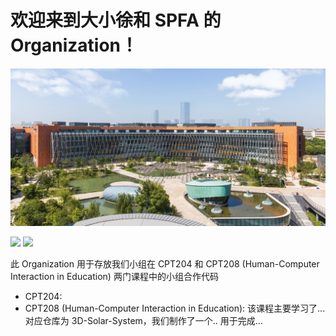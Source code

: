 # 欢迎来到大小徐和 SPFA 的 Organization！

![xjtlu](profile/xjtlu.jpg)

<span> <img src="https://img.shields.io/badge/XJTLU-185da9" /> <img src="https://img.shields.io/badge/Unity-020202?logo=unity&logoColor=white" /> </span>

此 Organization 用于存放我们小组在 CPT204 和 CPT208 (Human-Computer Interaction in Education) 两门课程中的小组合作代码

- CPT204: 
- CPT208 (Human-Computer Interaction in Education): 该课程主要学习了... 对应仓库为 3D-Solar-System，我们制作了一个.. 用于完成...

